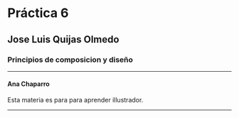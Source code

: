 # Práctica 6

## Jose Luis Quijas Olmedo

### Principios de composicion y diseño

---

#### Ana Chaparro

Esta materia es para para aprender illustrador.

---